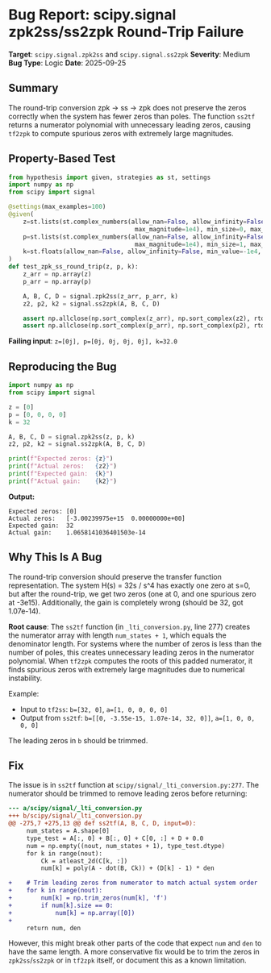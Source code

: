 # Bug Report: scipy.signal zpk2ss/ss2zpk Round-Trip Failure

**Target**: `scipy.signal.zpk2ss` and `scipy.signal.ss2zpk`
**Severity**: Medium
**Bug Type**: Logic
**Date**: 2025-09-25

## Summary

The round-trip conversion zpk → ss → zpk does not preserve the zeros correctly when the system has fewer zeros than poles. The function `ss2tf` returns a numerator polynomial with unnecessary leading zeros, causing `tf2zpk` to compute spurious zeros with extremely large magnitudes.

## Property-Based Test

```python
from hypothesis import given, strategies as st, settings
import numpy as np
from scipy import signal

@settings(max_examples=100)
@given(
    z=st.lists(st.complex_numbers(allow_nan=False, allow_infinity=False,
                                   max_magnitude=1e4), min_size=0, max_size=6),
    p=st.lists(st.complex_numbers(allow_nan=False, allow_infinity=False,
                                   max_magnitude=1e4), min_size=1, max_size=6),
    k=st.floats(allow_nan=False, allow_infinity=False, min_value=-1e4, max_value=1e4)
)
def test_zpk_ss_round_trip(z, p, k):
    z_arr = np.array(z)
    p_arr = np.array(p)

    A, B, C, D = signal.zpk2ss(z_arr, p_arr, k)
    z2, p2, k2 = signal.ss2zpk(A, B, C, D)

    assert np.allclose(np.sort_complex(z_arr), np.sort_complex(z2), rtol=1e-4, atol=1e-6)
    assert np.allclose(np.sort_complex(p_arr), np.sort_complex(p2), rtol=1e-4, atol=1e-6)
```

**Failing input**: `z=[0j], p=[0j, 0j, 0j, 0j], k=32.0`

## Reproducing the Bug

```python
import numpy as np
from scipy import signal

z = [0]
p = [0, 0, 0, 0]
k = 32

A, B, C, D = signal.zpk2ss(z, p, k)
z2, p2, k2 = signal.ss2zpk(A, B, C, D)

print(f"Expected zeros: {z}")
print(f"Actual zeros:   {z2}")
print(f"Expected gain:  {k}")
print(f"Actual gain:    {k2}")
```

**Output:**
```
Expected zeros: [0]
Actual zeros:   [-3.00239975e+15  0.00000000e+00]
Expected gain:  32
Actual gain:    1.0658141036401503e-14
```

## Why This Is A Bug

The round-trip conversion should preserve the transfer function representation. The system H(s) = 32s / s^4 has exactly one zero at s=0, but after the round-trip, we get two zeros (one at 0, and one spurious zero at -3e15). Additionally, the gain is completely wrong (should be 32, got 1.07e-14).

**Root cause**: The `ss2tf` function (in `_lti_conversion.py`, line 277) creates the numerator array with length `num_states + 1`, which equals the denominator length. For systems where the number of zeros is less than the number of poles, this creates unnecessary leading zeros in the numerator polynomial. When `tf2zpk` computes the roots of this padded numerator, it finds spurious zeros with extremely large magnitudes due to numerical instability.

Example:
- Input to `tf2ss`: `b=[32, 0]`, `a=[1, 0, 0, 0, 0]`
- Output from `ss2tf`: `b=[[0, -3.55e-15, 1.07e-14, 32, 0]]`, `a=[1, 0, 0, 0, 0]`

The leading zeros in `b` should be trimmed.

## Fix

The issue is in `ss2tf` function at `scipy/signal/_lti_conversion.py:277`. The numerator should be trimmed to remove leading zeros before returning:

```diff
--- a/scipy/signal/_lti_conversion.py
+++ b/scipy/signal/_lti_conversion.py
@@ -275,7 +275,13 @@ def ss2tf(A, B, C, D, input=0):
     num_states = A.shape[0]
     type_test = A[:, 0] + B[:, 0] + C[0, :] + D + 0.0
     num = np.empty((nout, num_states + 1), type_test.dtype)
     for k in range(nout):
         Ck = atleast_2d(C[k, :])
         num[k] = poly(A - dot(B, Ck)) + (D[k] - 1) * den

+    # Trim leading zeros from numerator to match actual system order
+    for k in range(nout):
+        num[k] = np.trim_zeros(num[k], 'f')
+        if num[k].size == 0:
+            num[k] = np.array([0])
+
     return num, den
```

However, this might break other parts of the code that expect `num` and `den` to have the same length. A more conservative fix would be to trim the zeros in `zpk2ss`/`ss2zpk` or in `tf2zpk` itself, or document this as a known limitation.